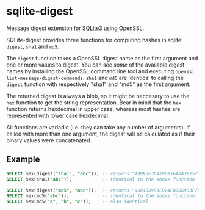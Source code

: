 sqlite-digest
=============
Message digest extension for SQLite3 using OpenSSL.

SQLite-digest provides three functions for computing hashes in sqlite: `digest`, `sha1` and `md5`.

The `digest` function takes a OpenSSL digest name as the first argument and one or more values to digest. You can see *some* of the available digest names by installing the OpenSSL command line tool and executing `openssl list-message-digest-commands`. `sha1` and `md5` are identical to calling the `digest` function with respectively "sha1" and "md5" as the first argument.

The returned digest is always a blob, so it might be neccesary to use the `hex` function to get the string representation. Bear in mind that the `hex` function returns hexdecimal in upper case, whereas most hashes are represented with lower case hexdecimal.

All functions are variadic (i.e. they can take any number of arguments). If called with more than one argument, the digest will be calculated as if their binary values were concatenated.

Example
-------
```sql
SELECT hex(digest("sha1", "abc")); -- returns "A9993E364706816ABA3E25717850C26C9CD0D89D"
SELECT hex(sha1("abc"));           -- identical to the above function

SELECT hex(digest("md5", "abc"));  -- returns "900150983CD24FB0D6963F7D28E17F72"
SELECT hex(md5("abc"));            -- identical to the above function
SELECT hex(md5("a", "b", "c"));    -- also identical
```

